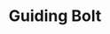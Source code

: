 ---
title: "Guiding Bolt"
index: "guiding-bolt"
permalink: /spells/guiding-bolt/
tags:
  - Spell
  - 1st Level
  - Evocation
  - Damage
  - Radiant
available_for:
  - Cleric
level: "1st Level"
school: "Evocation"
range: "120 ft"
comp:
  - V
  - S
duration: "1 Round"
attack: "Ranged"
effect: "Radiant"
description: |
  A flash of light streaks toward a creature of your choice within range. Make a ranged spell attack against the target. On a hit, the target takes 4d6 radiant damage, and the next attack roll made against this target before the end of your next turn has advantage, thanks to the mystical dim light glittering on the target until then.

  **At higher levels.** When you cast this spell using a spell slot of 2nd level or higher, the damage increases by 1d6 for each slot level above 1st.
excerpt: "A flash of light streaks toward a creature of your choice within range."
source: "Basic Rules"
---